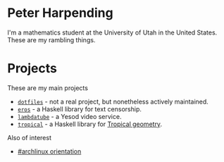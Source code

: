 # Peter Harpending

I'm a mathematics student at the University of Utah in the United States. These
are my rambling things.

# Projects

These are my main projects

* [`dotfiles`][1] - not a real project, but nonetheless actively maintained.
* [`eros`][2] - a Haskell library for text censorship.
* [`lambdatube`][3] - a Yesod video service.
* [`tropical`][4] - a Haskell library for [Tropical geometry][5].

Also of interest

* [#archlinux orientation](/archlinux-orientation.html)

[1]: https://github.com/pharpend/dotfiles
[2]: https://github.com/pharpend/eros
[3]: https://github.com/pharpend/lambdatube
[4]: https://github.com/pharpend/tropical
[5]: https://en.wikipedia.org/wiki/Tropical_geometry

